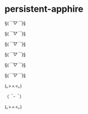 # persistent-apphire
§(*￣▽￣*)§

§(*￣▽￣*)§

§(*￣▽￣*)§

§(*￣▽￣*)§

§(*￣▽￣*)§

§(*￣▽￣*)§

(｡>ㅅ<｡)

（*＾-＾*）

(｡>ㅅ<｡)
